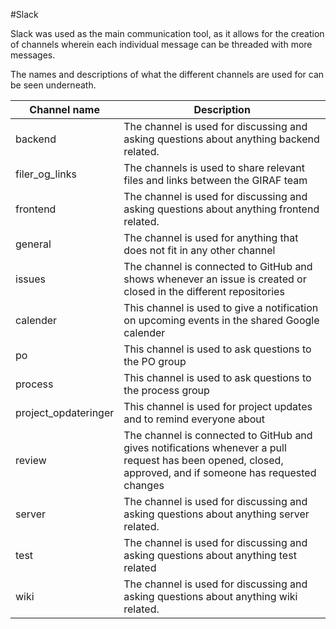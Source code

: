 #Slack

Slack was used as the main communication tool, as it allows for
the creation of channels wherein each individual message can be threaded
with more messages. 

The names and descriptions of what the different channels are used for
can be seen underneath.

| Channel name | Description |
|--------------|-------------|
| backend | The channel is used for discussing and asking questions about anything backend related. |
| filer_og_links | The channels is used to share relevant files and links between the GIRAF team |
| frontend | The channel is used for discussing and asking questions about anything frontend related. |
| general | The channel is used for anything that does not fit in any other channel |
| issues | The channel is connected to GitHub and shows whenever an issue is created or closed in the different repositories |
| calender | This channel is used to give a notification on upcoming events in the shared Google calender |
| po | This channel is used to ask questions to the PO group |
| process | This channel is used to ask questions to the process group |
| project_opdateringer| This channel is used for project updates and to remind everyone about  |
| review | The channel is connected to GitHub and gives notifications whenever a pull request has been opened, closed, approved, and if someone has requested changes |
| server | The channel is used for discussing and asking questions about anything server related. |
| test | The channel is used for discussing and asking questions about anything test related |
| wiki | The channel is used for discussing and asking questions about anything wiki related. |